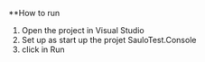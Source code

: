 ﻿**How to run


1) Open the project in Visual Studio
2) Set up as start up the projet SauloTest.Console 
3) click in Run 



